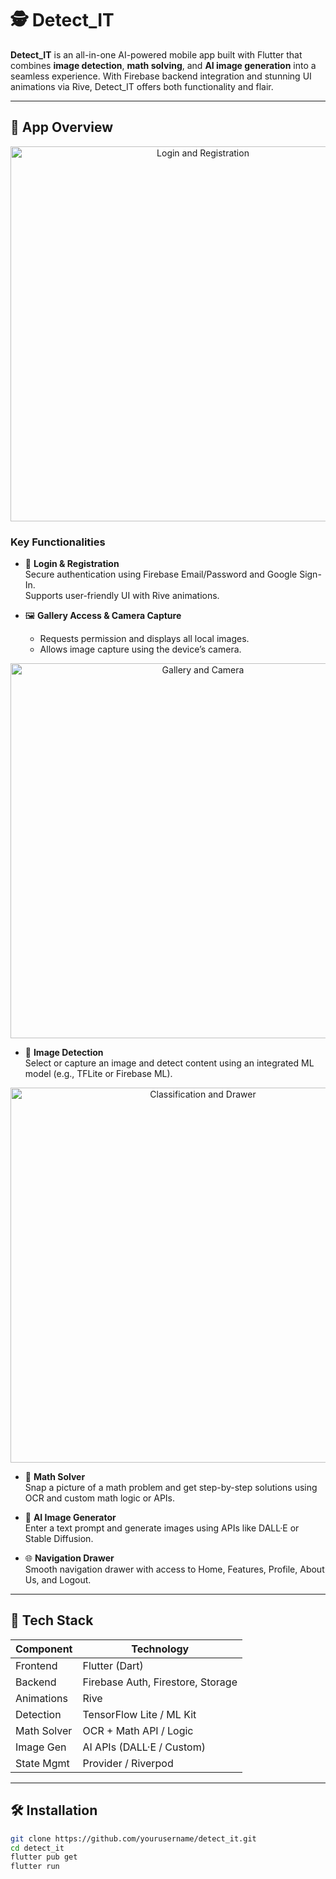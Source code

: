 # 🕵️ Detect_IT

**Detect_IT** is an all-in-one AI-powered mobile app built with Flutter that combines **image detection**, **math solving**, and **AI image generation** into a seamless experience. With Firebase backend integration and stunning UI animations via Rive, Detect_IT offers both functionality and flair.

---

## 📱 App Overview

<p align="center">
  <img src="https://github.com/user-attachments/assets/1ec12d0c-aa47-4052-bc40-ca04edeed134" width="600" alt="Login and Registration">
</p>

### Key Functionalities

- 🔐 **Login & Registration**  
  Secure authentication using Firebase Email/Password and Google Sign-In.  
  Supports user-friendly UI with Rive animations.

- 🖼️ **Gallery Access & Camera Capture**  
  - Requests permission and displays all local images.  
  - Allows image capture using the device’s camera.  

<p align="center">
  <img src="screenshots/gallery_camera.png" width="600" alt="Gallery and Camera">
</p>

- 🤖 **Image Detection**  
  Select or capture an image and detect content using an integrated ML model (e.g., TFLite or Firebase ML).

<p align="center">
  <img src="screenshots/classification_drawer.png" width="600" alt="Classification and Drawer">
</p>

- 🧠 **Math Solver**  
  Snap a picture of a math problem and get step-by-step solutions using OCR and custom math logic or APIs.

- 🎨 **AI Image Generator**  
  Enter a text prompt and generate images using APIs like DALL·E or Stable Diffusion.

- 🌐 **Navigation Drawer**  
  Smooth navigation drawer with access to Home, Features, Profile, About Us, and Logout.

---

## 🔧 Tech Stack

| Component      | Technology                    |
|----------------|-------------------------------|
| Frontend       | Flutter (Dart)                |
| Backend        | Firebase Auth, Firestore, Storage |
| Animations     | Rive                          |
| Detection      | TensorFlow Lite / ML Kit      |
| Math Solver    | OCR + Math API / Logic        |
| Image Gen      | AI APIs (DALL·E / Custom)     |
| State Mgmt     | Provider / Riverpod           |

---

## 🛠️ Installation

```bash
git clone https://github.com/yourusername/detect_it.git
cd detect_it
flutter pub get
flutter run
